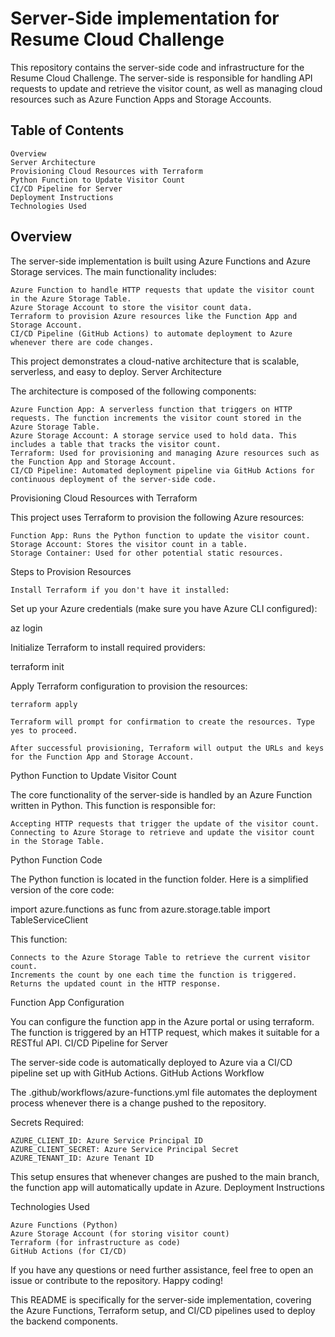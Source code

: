 # Server-Side implementation for Resume Cloud Challenge

This repository contains the server-side code and infrastructure for the Resume Cloud Challenge. The server-side is responsible for handling API requests to update and retrieve the visitor count, as well as managing cloud resources such as Azure Function Apps and Storage Accounts.

## Table of Contents

    Overview
    Server Architecture
    Provisioning Cloud Resources with Terraform
    Python Function to Update Visitor Count
    CI/CD Pipeline for Server
    Deployment Instructions
    Technologies Used

## Overview

The server-side implementation is built using Azure Functions and Azure Storage services. The main functionality includes:

    Azure Function to handle HTTP requests that update the visitor count in the Azure Storage Table.
    Azure Storage Account to store the visitor count data.
    Terraform to provision Azure resources like the Function App and Storage Account.
    CI/CD Pipeline (GitHub Actions) to automate deployment to Azure whenever there are code changes.

This project demonstrates a cloud-native architecture that is scalable, serverless, and easy to deploy.
Server Architecture

The architecture is composed of the following components:

    Azure Function App: A serverless function that triggers on HTTP requests. The function increments the visitor count stored in the Azure Storage Table.
    Azure Storage Account: A storage service used to hold data. This includes a table that tracks the visitor count.
    Terraform: Used for provisioning and managing Azure resources such as the Function App and Storage Account.
    CI/CD Pipeline: Automated deployment pipeline via GitHub Actions for continuous deployment of the server-side code.

Provisioning Cloud Resources with Terraform

This project uses Terraform to provision the following Azure resources:

    Function App: Runs the Python function to update the visitor count.
    Storage Account: Stores the visitor count in a table.
    Storage Container: Used for other potential static resources.

Steps to Provision Resources

    Install Terraform if you don't have it installed:

Set up your Azure credentials (make sure you have Azure CLI configured):

az login

Initialize Terraform to install required providers:

terraform init

Apply Terraform configuration to provision the resources:

    terraform apply

    Terraform will prompt for confirmation to create the resources. Type yes to proceed.

    After successful provisioning, Terraform will output the URLs and keys for the Function App and Storage Account.

Python Function to Update Visitor Count

The core functionality of the server-side is handled by an Azure Function written in Python. This function is responsible for:

    Accepting HTTP requests that trigger the update of the visitor count.
    Connecting to Azure Storage to retrieve and update the visitor count in the Storage Table.

Python Function Code

The Python function is located in the function folder. Here is a simplified version of the core code:

import azure.functions as func
from azure.storage.table import TableServiceClient


This function:

    Connects to the Azure Storage Table to retrieve the current visitor count.
    Increments the count by one each time the function is triggered.
    Returns the updated count in the HTTP response.

Function App Configuration

You can configure the function app in the Azure portal or using terraform. The function is triggered by an HTTP request, which makes it suitable for a RESTful API.
CI/CD Pipeline for Server

The server-side code is automatically deployed to Azure via a CI/CD pipeline set up with GitHub Actions.
GitHub Actions Workflow

The .github/workflows/azure-functions.yml file automates the deployment process whenever there is a change pushed to the repository.


Secrets Required:

    AZURE_CLIENT_ID: Azure Service Principal ID
    AZURE_CLIENT_SECRET: Azure Service Principal Secret
    AZURE_TENANT_ID: Azure Tenant ID

This setup ensures that whenever changes are pushed to the main branch, the function app will automatically update in Azure.
Deployment Instructions


Technologies Used

    Azure Functions (Python)
    Azure Storage Account (for storing visitor count)
    Terraform (for infrastructure as code)
    GitHub Actions (for CI/CD)

If you have any questions or need further assistance, feel free to open an issue or contribute to the repository. Happy coding!

This README is specifically for the server-side implementation, covering the Azure Functions, Terraform setup, and CI/CD pipelines used to deploy the backend components.
